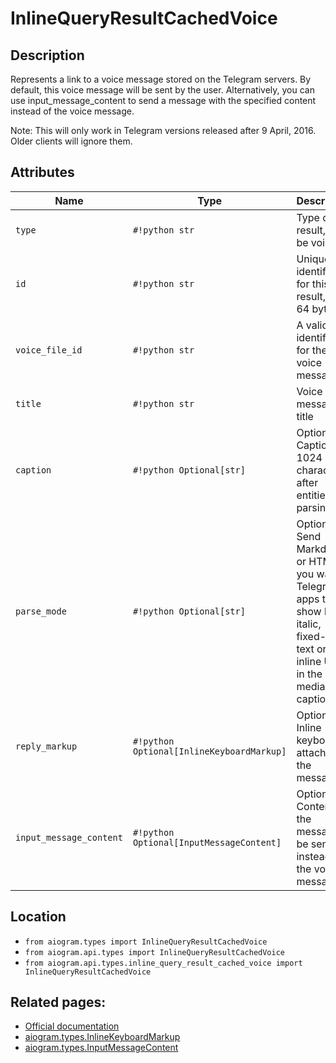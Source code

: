 # InlineQueryResultCachedVoice

## Description

Represents a link to a voice message stored on the Telegram servers. By default, this voice message will be sent by the user. Alternatively, you can use input_message_content to send a message with the specified content instead of the voice message.

Note: This will only work in Telegram versions released after 9 April, 2016. Older clients will ignore them.


## Attributes

| Name | Type | Description |
| - | - | - |
| `type` | `#!python str` | Type of the result, must be voice |
| `id` | `#!python str` | Unique identifier for this result, 1-64 bytes |
| `voice_file_id` | `#!python str` | A valid file identifier for the voice message |
| `title` | `#!python str` | Voice message title |
| `caption` | `#!python Optional[str]` | Optional. Caption, 0-1024 characters after entities parsing |
| `parse_mode` | `#!python Optional[str]` | Optional. Send Markdown or HTML, if you want Telegram apps to show bold, italic, fixed-width text or inline URLs in the media caption. |
| `reply_markup` | `#!python Optional[InlineKeyboardMarkup]` | Optional. Inline keyboard attached to the message |
| `input_message_content` | `#!python Optional[InputMessageContent]` | Optional. Content of the message to be sent instead of the voice message |



## Location

- `from aiogram.types import InlineQueryResultCachedVoice`
- `from aiogram.api.types import InlineQueryResultCachedVoice`
- `from aiogram.api.types.inline_query_result_cached_voice import InlineQueryResultCachedVoice`

## Related pages:

- [Official documentation](https://core.telegram.org/bots/api#inlinequeryresultcachedvoice)
- [aiogram.types.InlineKeyboardMarkup](../types/inline_keyboard_markup.md)
- [aiogram.types.InputMessageContent](../types/input_message_content.md)
